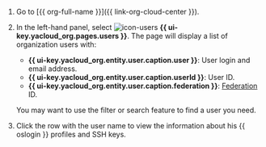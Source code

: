 1. Go to [{{ org-full-name }}]({{ link-org-cloud-center }}).

1. In the left-hand panel, select ![icon-users](../_assets/console-icons/person.svg) **{{ ui-key.yacloud_org.pages.users }}**. The page will display a list of organization users with:

    * **{{ ui-key.yacloud_org.entity.user.caption.user }}**: User login and email address.
    * **{{ ui-key.yacloud_org.entity.user.caption.userId }}**: User ID.
    * **{{ ui-key.yacloud_org.entity.user.caption.federation }}**: [Federation](../organization/concepts/add-federation.md) ID.
 
    You may want to use the filter or search feature to find a user you need.

 1. Click the row with the user name to view the information about his {{ oslogin }} profiles and SSH keys.